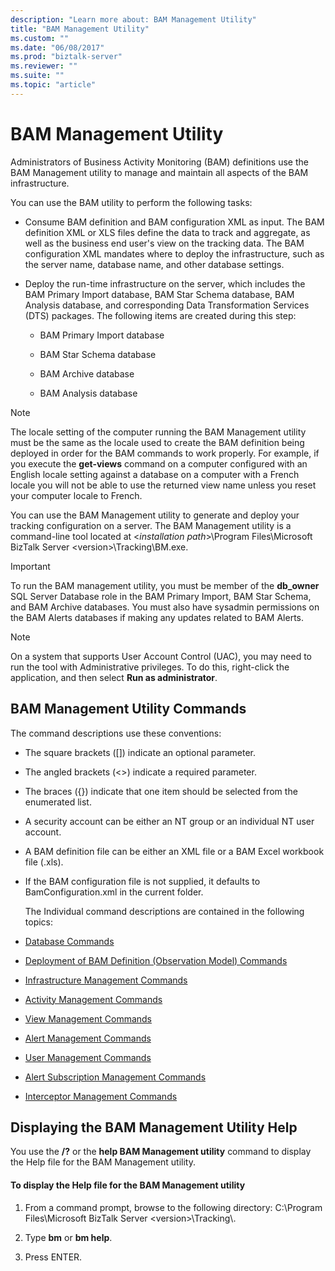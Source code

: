 ```yaml
---
description: "Learn more about: BAM Management Utility"
title: "BAM Management Utility"
ms.custom: ""
ms.date: "06/08/2017"
ms.prod: "biztalk-server"
ms.reviewer: ""
ms.suite: ""
ms.topic: "article"
---
```

# BAM Management Utility
Administrators of Business Activity Monitoring (BAM) definitions use the BAM Management utility to manage and maintain all aspects of the BAM infrastructure.  
  
 You can use the BAM utility to perform the following tasks:  
  
-   Consume BAM definition and BAM configuration XML as input. The BAM definition XML or XLS files define the data to track and aggregate, as well as the business end user's view on the tracking data. The BAM configuration XML mandates where to deploy the infrastructure, such as the server name, database name, and other database settings.  
  
-   Deploy the run-time infrastructure on the server, which includes the BAM Primary Import database, BAM Star Schema database, BAM Analysis database, and corresponding Data Transformation Services (DTS) packages. The following items are created during this step:  
  
    -   BAM Primary Import database  
  
    -   BAM Star Schema database  
  
    -   BAM Archive database  
  
    -   BAM Analysis database  
  
> [!NOTE]
>  The locale setting of the computer running the BAM Management utility must be the same as the locale used to create the BAM definition being deployed in order for the BAM commands to work properly. For example, if you execute the **get-views** command on a computer configured with an English locale setting against a database on a computer with a French locale you will not be able to use the returned view name unless you reset your computer locale to French.  
  
 You can use the BAM Management utility to generate and deploy your tracking configuration on a server. The BAM Management utility is a command-line tool located at \<*installation path*\>\Program Files\Microsoft BizTalk Server \<version\>\Tracking\BM.exe.  
  
> [!IMPORTANT]
>  To run the BAM management utility, you must be member of the **db_owner** SQL Server Database role in the BAM Primary Import, BAM Star Schema, and BAM Archive databases. You must also have sysadmin permissions on the BAM Alerts databases if making any updates related to BAM Alerts.  
  
> [!NOTE]
>  On a system that supports User Account Control (UAC), you may need to run the tool with Administrative privileges. To do this, right-click the application, and then select **Run as administrator**.  
  
## BAM Management Utility Commands  
 The command descriptions use these conventions:  
  
- The square brackets ([]) indicate an optional parameter.  
  
- The angled brackets (<>) indicate a required parameter.  
  
- The braces ({}) indicate that one item should be selected from the enumerated list.  
  
- A security account can be either an NT group or an individual NT user account.  
  
- A BAM definition file can be either an XML file or a BAM Excel workbook file (.xls).  
  
- If the BAM configuration file is not supplied, it defaults to BamConfiguration.xml in the current folder.  
  
  The Individual command descriptions are contained in the following topics:  
  
- [Database Commands](../core/database-commands.md)  
  
- [Deployment of BAM Definition (Observation Model) Commands](../core/deployment-of-bam-definition-observation-model-commands.md)  
  
- [Infrastructure Management Commands](../core/infrastructure-management-commands.md)  
  
- [Activity Management Commands](../core/activity-management-commands.md)  
  
- [View Management Commands](../core/view-management-commands.md)  
  
- [Alert Management Commands](../core/alert-management-commands.md)  
  
- [User Management Commands](../core/user-management-commands.md)  
  
- [Alert Subscription Management Commands](../core/alert-subscription-management-commands.md)  
  
- [Interceptor Management Commands](../core/interceptor-management-commands.md)  
  
## Displaying the BAM Management Utility Help  
 You use the **/?** or the **help BAM Management utility** command to display the Help file for the BAM Management utility.  
  
#### To display the Help file for the BAM Management utility  
  
1.  From a command prompt, browse to the following directory: C:\Program Files\Microsoft BizTalk Server \<version\>\Tracking\\.  
  
2.  Type **bm** or **bm help**.  
  
3.  Press ENTER.
